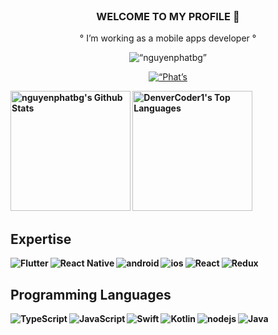 <br/>

<h3 align="center"><b>WELCOME TO MY PROFILE 👋</b></h2>

<p align="center">
° I’m working as a mobile apps developer °
</p>

<p align="center"> <img src="https://img.shields.io/github/followers/nguyenphatbg?color=1f222e&label=Followers&style=social" alt=“nguyenphatbg” /> </p>

<p align="center">
  <a href="https://github.com/NguyenPhatBG">
    <img alt=“Phat’s streak" src="https://github-readme-streak-stats.herokuapp.com/?user=nguyenphatbg&hide_border=true&bg_color=1F222E&fire=eb1b0c&ring=eb1b0c&currStreakLabel=eb1b0c"/>
  </a>
</p>

  <b>
    <a href="https://github.com/NguyenPhatBG/"><img alt="nguyenphatbg's Github Stats" src="https://denvercoder1-github-readme-stats.vercel.app/api/?username=nguyenphatbg&show_icons=true&count_private=true&title_color=eb1b0c&icon_color=eb1b0c" height="192px"/></a>
  <a href="https://github.com/NguyenPhatBG/"><img alt="DenverCoder1's Top Languages" src="https://github-readme-stats.vercel.app/api/top-langs/?username=nguyenphatbg&langs_count=8&layout=compact&title_color=eb1b0c&icon_color=eb1b0c&hide=Jupyter%20Notebook" height="192px"/></a>
  <br/>

## Expertise
<img align="left" alt="Flutter" src="https://img.shields.io/badge/flutter-%23D61C4E.svg?style=for-the-badge&logo=flutter&logoColor=%23ffffff" />
<img align="left" alt="React Native" src="https://img.shields.io/badge/react_native-%2361DAFB.svg?style=for-the-badge&logo=react&logoColor=%23ffffff"/>
<img align="left" alt="android" src="https://img.shields.io/badge/Android-3DDC84?logo=android&logoColor=white&style=for-the-badge" />
<img align="left" alt="ios" src="https://img.shields.io/badge/iOS%20-%236DB33F.svg?&style=for-the-badge&logo=apple&logoColor=white" />
<img align="left" alt="React" src="https://img.shields.io/badge/react-%2320232a.svg?style=for-the-badge&logo=react&logoColor=%2361DAFB"/>
<img  alt="Redux" src="https://img.shields.io/badge/redux-%23593d88.svg?style=for-the-badge&logo=redux&logoColor=white"/>


## Programming Languages

<img align="left" alt="TypeScript" src="https://img.shields.io/badge/typescript-%23007ACC.svg?style=for-the-badge&logo=typescript&logoColor=white"/>
<img align="left" alt="JavaScript" src="https://img.shields.io/badge/javascript-%23323330.svg?style=for-the-badge&logo=javascript&logoColor=%23F7DF1E"/>
<img align="left" alt="Swift" src="https://img.shields.io/badge/swift-%23FA7343.svg?style=for-the-badge&logo=swift&logoColor=white"/>
<img align="left" alt="Kotlin" src="https://img.shields.io/badge/kotlin-%230095D5.svg?style=for-the-badge&logo=kotlin&logoColor=white"/>
<img align="left" alt="nodejs" src="https://img.shields.io/badge/node.js%20-%2343853D.svg?&style=for-the-badge&logo=node.js&logoColor=white" />
<img align="left" alt="Java" src="https://img.shields.io/badge/java-%23ED8B00.svg?style=for-the-badge&logo=java&logoColor=white"/>

<br>